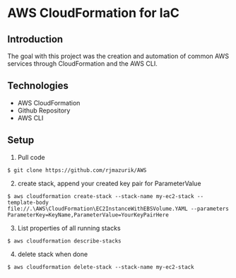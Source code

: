 # AWS CloudFormation for IaC

## Introduction
The goal with this project was the creation and automation of common AWS services through CloudFormation and the AWS CLI.

## Technologies 
* AWS CloudFormation 
* Github Repository 
* AWS CLI

## Setup
1. Pull code 
```
$ git clone https://github.com/rjmazurik/AWS 
```
2. create stack, append your created key pair for ParameterValue
```
$ aws cloudformation create-stack --stack-name my-ec2-stack --template-body file://.\AWS\CloudFormation\EC2InstanceWithEBSVolume.YAML --parameters ParameterKey=KeyName,ParameterValue=YourKeyPairHere
```
3. List properties of all running stacks
```
$ aws cloudformation describe-stacks
```
4. delete stack when done 
```
$ aws cloudformation delete-stack --stack-name my-ec2-stack
